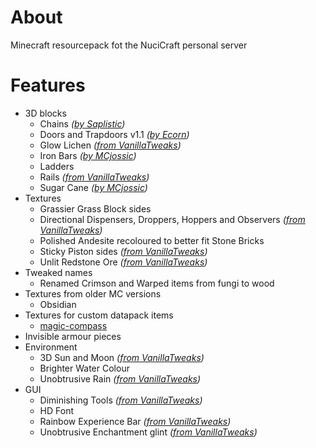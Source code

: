 # About

Minecraft resourcepack fot the NuciCraft personal server

# Features

 - 3D blocks
   - Chains _([by Saplistic](https://planetminecraft.com/texture-pack/3d-chains))_
   - Doors and Trapdoors v1.1 _([by Ecorn](https://planetminecraft.com/texture-pack/3d-doors-amp-trapdoors))_
   - Glow Lichen _([from VanillaTweaks](https://vanillatweaks.net/picker/resource-packs))_
   - Iron Bars _([by MCjossic](https://curseforge.com/minecraft/texture-packs/three-dimensional-iron-bars))_
   - Ladders
   - Rails _([from VanillaTweaks](https://vanillatweaks.net/picker/resource-packs))_
   - Sugar Cane _([by MCjossic](https://curseforge.com/minecraft/texture-packs/three-dimensional-sugar-cane))_
 - Textures
   - Grassier Grass Block sides
   - Directional Dispensers, Droppers, Hoppers and Observers _([from VanillaTweaks](https://vanillatweaks.net/picker/resource-packs))_
   - Polished Andesite recoloured to better fit Stone Bricks
   - Sticky Piston sides _([from VanillaTweaks](https://vanillatweaks.net/picker/resource-packs))_
   - Unlit Redstone Ore _([from VanillaTweaks](https://vanillatweaks.net/picker/resource-packs))_
 - Tweaked names
   - Renamed Crimson and Warped items from fungi to wood
 - Textures from older MC versions
   - Obsidian
 - Textures for custom datapack items
   - [magic-compass](https://github.com/hmlendea/mc-datapack-magic_compass)
 - Invisible armour pieces
 - Environment
   - 3D Sun and Moon _([from VanillaTweaks](https://vanillatweaks.net/picker/resource-packs))_
   - Brighter Water Colour
   - Unobtrusive Rain _([from VanillaTweaks](https://vanillatweaks.net/picker/resource-packs))_
 - GUI
   - Diminishing Tools _([from VanillaTweaks](https://vanillatweaks.net/picker/resource-packs))_
   - HD Font
   - Rainbow Experience Bar _([from VanillaTweaks](https://vanillatweaks.net/picker/resource-packs))_
   - Unobtrusive Enchantment glint _([from VanillaTweaks](https://vanillatweaks.net/picker/resource-packs))_
